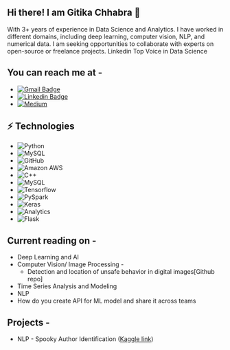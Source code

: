 ## Hi there! I am Gitika Chhabra 👋

With 3+ years of experience in Data Science and Analytics. I have worked in different domains, including deep learning, computer vision, NLP, and numerical data.
I am seeking opportunities to collaborate with experts on open-source or freelance projects.
Linkedin Top Voice in Data Science

## You can reach me at - 
* [![Gmail Badge](https://img.shields.io/badge/-gitika18097@iiitd.ac.in-c14438?style=flat-square&logo=Gmail&logoColor=white&link=mailto:gitika18097@iiitd.ac.in)](mailto:gitika18097@iiitd.ac.in)
* [![Linkedin Badge](https://img.shields.io/badge/-linkedin-blue?style=flat-square&logo=Linkedin&logoColor=white&link=https://www.linkedin.com/in/gitika-chhabra/)](https://www.linkedin.com/in/gitika-chhabra/)
* [![Medium](https://img.shields.io/badge/Medium-12100E?style=for-the-badge&logo=medium&logoColor=white)](https://medium.com/@gitika.chhabra)

## ⚡ Technologies
* ![Python](https://img.shields.io/badge/-Python-black?style=flat-square&logo=Python)
* ![MySQL](https://img.shields.io/badge/-MySQL-black?style=flat-square&logo=mysql)
* ![GitHub](https://img.shields.io/badge/-GitHub-181717?style=flat-square&logo=github)
* ![Amazon AWS](https://img.shields.io/badge/Amazon%20AWS-232F3E?style=flat-square&logo=amazon-aws)
* ![C++](https://img.shields.io/badge/-C++-00599C?style=flat-square&logo=c)
* ![MySQL](https://img.shields.io/badge/-MySQL-black?style=flat-square&logo=mysql)
* ![Tensorflow](https://img.shields.io/badge/TensorFlow-FF6F00?style=for-the-badge&logo=tensorflow&logoColor=white)
* ![PySpark]()
* ![Keras]()
* ![Analytics](https://img.shields.io/badge/Google%20Analytics-E37400?style=for-the-badge&logo=google%20analytics&logoColor=white)
* ![Flask](https://img.shields.io/badge/Flask-000000?style=for-the-badge&logo=flask&logoColor=white)

## Current reading on - 
* Deep Learning and AI
* Computer Vision/ Image Processing -
  - Detection and location of unsafe behavior in digital images[Github repo]
* Time Series Analysis and Modeling
* NLP
* How do you create API for ML model and share it across teams

## Projects - 
* NLP - Spooky Author Identification ([Kaggle link](https://www.kaggle.com/c/spooky-author-identification))
 


<!--
**ChhabraGitika/ChhabraGitika** is a ✨ _special_ ✨ repository because its `README.md` (this file) appears on your GitHub profile.

Here are some ideas to get you started:

- 🔭 I’m currently working on ...
- 🌱 I’m currently learning ...
- 👯 I’m looking to collaborate on ...
- 🤔 I’m looking for help with ...
- 💬 Ask me about ...
- 📫 How to reach me: ...
- 😄 Pronouns: ...
- ⚡ Fun fact: ...
-->
